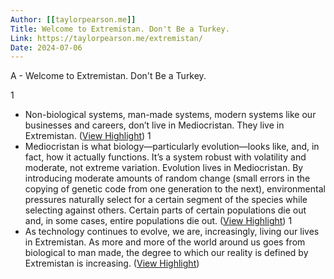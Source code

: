 ```yaml
---
Author: [[taylorpearson.me]]
Title: Welcome to Extremistan. Don't Be a Turkey.
Link: https://taylorpearson.me/extremistan/
Date: 2024-07-06
---
```

A - Welcome to Extremistan. Don't Be a Turkey.

1
- Non-biological systems, man-made systems, modern systems like our businesses and careers, don’t live in Mediocristan.
  They live in Extremistan. ([View Highlight](https://instapaper.com/read/1477607251/18618898))
1
- Mediocristan is what biology—particularly evolution—looks like, and, in fact, how it actually functions. It’s a system robust with volatility and moderate, not extreme variation.
  Evolution lives in Mediocristan. By introducing moderate amounts of random change (small errors in the copying of genetic code from one generation to the next), environmental pressures naturally select for a certain segment of the species while selecting against others. Certain parts of certain populations die out and, in some cases, entire populations die out. ([View Highlight](https://instapaper.com/read/1477607251/18618899))
1
- As technology continues to evolve, we are, increasingly, living our lives in Extremistan. As more and more of the world around us goes from biological to man made, the degree to which our reality is defined by Extremistan is increasing. ([View Highlight](https://instapaper.com/read/1477607251/18618900))
